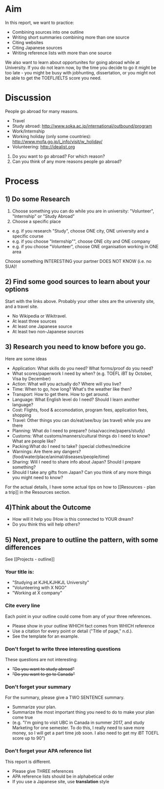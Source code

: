 # Aim
In this report, we want to practice:
* Combining sources into one outline
* Writing short summaries combining more than one source
* Citing websites
* Citing Japanese sources
* Writing reference lists with more than one source

We also want to learn about opportunites for going abroad while at University. If you do not learn now, by the time you decide to go it might be too late - you might be busy with jobhunting, dissertation, or you might not be able to get the TOEFL/IELTS score you need.

# Discussion
People go abroad for many reasons.
* Travel
* Study abroad: http://www.soka.ac.jp/international/outbound/program
* Work/Internship
* Working holiday (only some countries): http://www.mofa.go.jp/j_info/visit/w_holiday/
* Volunteering: http://idealist.org

1) Do you want to go abroad? For which reason?
2) Can you think of any more reasons people go abroad?

# Process
## 1) Do some Research
1) Choose something you can do while you are in university: "Volunteer", "Internship" or "Study Abroad"
2) Choose a specific place
* e.g. if you research "Study", choose ONE city, ONE university and a specific course
* e.g. if you choose "Internship"", choose ONE city and ONE company
* e.g. if you choose "Volunteer", choose ONE organisation working in ONE area

Choose something INTERESTING your partner DOES NOT KNOW (i.e. no SUA)!


## 2) Find some good sources to learn about your options
Start with the links above.
Probably your other sites are the university site, and a travel site.
* No Wikipedia or Wikitravel.
* At least three sources
* At least one Japanese source
* At least two non-Japanese sources

## 3) Research you need to know before you go.
Here are some ideas
* Application: What skills do you need? What forms/proof do you need?
* What scores/paperwork I need by when? (e.g. TOEFL iBT by October, Visa by December)
* Action: What will you actually do? Where will you live?
* Time: When to go, how long? What's the weather like then?
* Transport: How to get there. How to get around.
* Language: What English level do I need? Should I learn another language?
* Cost: Flights, food & accomodation, program fees, application fees, shopping
* Travel: Other things you can do/eat/see/buy (as travel) while you are there
* Planning: What do I need to prepare? (visa/vaccine/papers/study)
* Customs: What customs/manners/cultural things do I need to know? What are people like?
* Packing:What do I need to take? (special clothes/medicine
* Warnings: Are there any dangers? (food/water/place/animal/diseases/people/time)
* Sharing: Will I need to share info about Japan? Should I prepare something?
* Should I take any gifts from Japan?
Can you think of any more things you might need to know?

For the actual details, I have some actual tips on how to [[Resources - plan a trip]] in the Resources section.

## 4)Think about the Outcome
* How will it help you (How is this connected to YOUR dream?
* Do you think this will help others?

## 5) Next, prepare to outline the pattern, with some differences
See [[Projects - outline]]
### Your title is:
* "Studying at KJHLKJHKJL University"
* "Volunteering with X NGO"
* "Working at X company"

### Cite every line
Each point in your outline could come from any of your three references.
* Please show in your outline WHICH fact comes from WHICH reference
* Use a citation for every point or detail ("Title of page," n.d.).
* See the template for an example.

### Don't forget to write three interesting questions
These questions are not interesting:
* ~~"Do you want to study abroad"~~
* ~~"Do you want to go to Canada"~~

### Don't forget your summary
For the summary, please give a TWO SENTENCE summary.
* Summarize your plan.
* Summarize the most important thing you need to do to make your plan come true
* (e.g. "I'm going to visit UBC in Canada in summer 2017, and study Marketing for one semester. To do this, I really need to save more money, so I will get a part time job soon. I also need to get my iBT TOEFL score up to 90")

### Don't forget your APA reference list
This report is different.
* Please give THREE references
* APA reference lists should be in alphabetical order
* If you use a Japanese site, use __translation__ style


